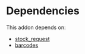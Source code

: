 # Dependencies

This addon depends on:

- [stock_request](https://github.com/bringout/oca-technical)
- [barcodes](https://github.com/bringout/oca-ocb-technical/tree/8fcba78f213552797a003ba001cde6c4c59e6785/odoo-bringout-oca-ocb-barcodes)
